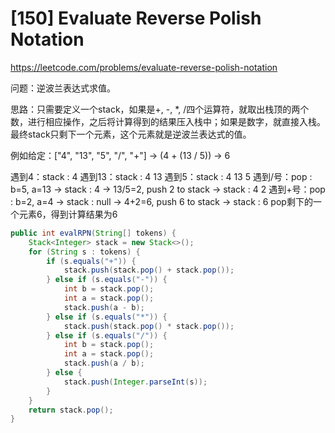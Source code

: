 # [150] Evaluate Reverse Polish Notation
https://leetcode.com/problems/evaluate-reverse-polish-notation

问题：逆波兰表达式求值。

思路：只需要定义一个stack，如果是+, -, *, /四个运算符，就取出栈顶的两个数，进行相应操作，之后将计算得到的结果压入栈中；如果是数字，就直接入栈。最终stack只剩下一个元素，这个元素就是逆波兰表达式的值。

例如给定：["4", "13", "5", "/", "+"] -> (4 + (13 / 5)) -> 6

遇到4：stack : 4
遇到13：stack : 4 13
遇到5：stack : 4 13 5
遇到/号：pop : b=5, a=13 -> stack : 4 -> 13/5=2, push 2 to stack -> stack : 4 2
遇到+号：pop : b=2, a=4 -> stack : null -> 4+2=6, push 6 to stack -> stack : 6
pop剩下的一个元素6，得到计算结果为6

```java
public int evalRPN(String[] tokens) {
    Stack<Integer> stack = new Stack<>();
    for (String s : tokens) {
        if (s.equals("+")) {
            stack.push(stack.pop() + stack.pop());
        } else if (s.equals("-")) {
            int b = stack.pop();
            int a = stack.pop();
            stack.push(a - b);
        } else if (s.equals("*")) {
            stack.push(stack.pop() * stack.pop());
        } else if (s.equals("/")) {
            int b = stack.pop();
            int a = stack.pop();
            stack.push(a / b);
        } else {
            stack.push(Integer.parseInt(s));
        }
    }
    return stack.pop();
}
```
